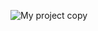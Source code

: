 ![My project copy](https://user-images.githubusercontent.com/88634637/149033366-40e2d29c-6851-4cb9-bc62-135a8e52ed68.png)



